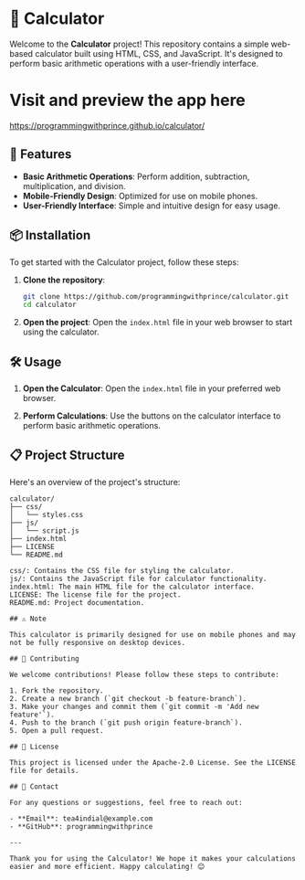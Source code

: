 # 🧮 Calculator

Welcome to the **Calculator** project! This repository contains a simple web-based calculator built using HTML, CSS, and JavaScript. It's designed to perform basic arithmetic operations with a user-friendly interface.


# Visit and preview the app here
https://programmingwithprince.github.io/calculator/ 




## 🚀 Features

- **Basic Arithmetic Operations**: Perform addition, subtraction, multiplication, and division.
- **Mobile-Friendly Design**: Optimized for use on mobile phones.
- **User-Friendly Interface**: Simple and intuitive design for easy usage.

## 📦 Installation

To get started with the Calculator project, follow these steps:

1. **Clone the repository**:
    ```bash
    git clone https://github.com/programmingwithprince/calculator.git
    cd calculator
    ```

2. **Open the project**:
    Open the `index.html` file in your web browser to start using the calculator.

## 🛠️ Usage

1. **Open the Calculator**:
    Open the `index.html` file in your preferred web browser.

2. **Perform Calculations**:
    Use the buttons on the calculator interface to perform basic arithmetic operations.

## 📋 Project Structure

Here's an overview of the project's structure:

```plaintext
calculator/
├── css/
│   └── styles.css
├── js/
│   └── script.js
├── index.html
├── LICENSE
└── README.md

css/: Contains the CSS file for styling the calculator.
js/: Contains the JavaScript file for calculator functionality.
index.html: The main HTML file for the calculator interface.
LICENSE: The license file for the project.
README.md: Project documentation.

## ⚠️ Note

This calculator is primarily designed for use on mobile phones and may not be fully responsive on desktop devices.

## 🤝 Contributing

We welcome contributions! Please follow these steps to contribute:

1. Fork the repository.
2. Create a new branch (`git checkout -b feature-branch`).
3. Make your changes and commit them (`git commit -m 'Add new feature'`).
4. Push to the branch (`git push origin feature-branch`).
5. Open a pull request.

## 📝 License

This project is licensed under the Apache-2.0 License. See the LICENSE file for details.

## 📧 Contact

For any questions or suggestions, feel free to reach out:

- **Email**: tea4indial@example.com
- **GitHub**: programmingwithprince

---

Thank you for using the Calculator! We hope it makes your calculations easier and more efficient. Happy calculating! 😊
